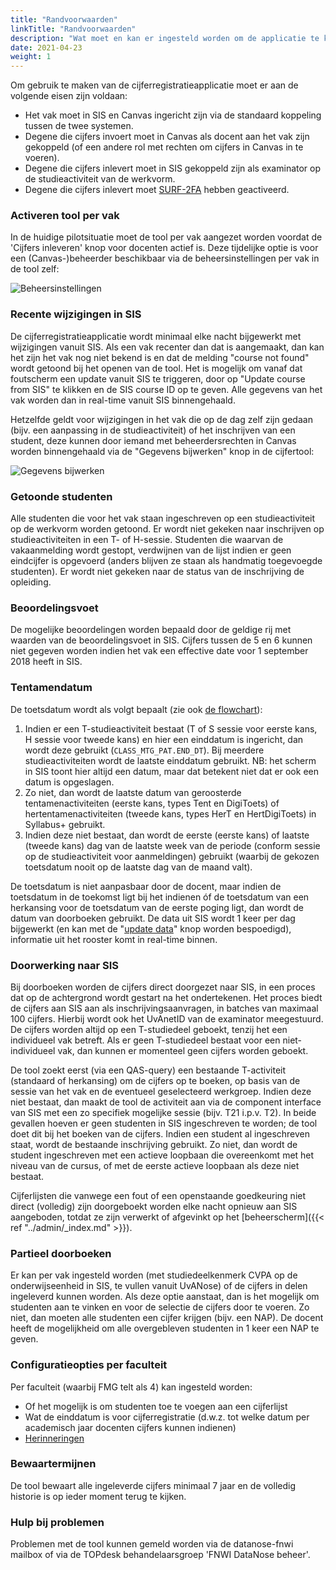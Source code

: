 ```yaml
---
title: "Randvoorwaarden"
linkTitle: "Randvoorwaarden"
description: "Wat moet en kan er ingesteld worden om de applicatie te kunnen gebruiken?"
date: 2021-04-23
weight: 1
---
```


Om gebruik te maken van de cijferregistratieapplicatie moet er aan de volgende eisen zijn voldaan:
- Het vak moet in SIS en Canvas ingericht zijn via de standaard koppeling tussen de twee systemen.
- Degene die cijfers invoert moet in Canvas als docent aan het vak zijn gekoppeld (of een andere rol met rechten om cijfers in Canvas in te voeren).
- Degene die cijfers inlevert moet in SIS gekoppeld zijn als examinator op de studieactiviteit van de werkvorm.
- Degene die cijfers inlevert moet [SURF-2FA](https://medewerker.uva.nl/content-secured/az/tweestapsverificatie/surf/surf.html) hebben geactiveerd.

### Activeren tool per vak
In de huidige pilotsituatie moet de tool per vak aangezet worden voordat de 'Cijfers inleveren' knop voor docenten actief is. Deze tijdelijke optie is voor een (Canvas-)beheerder beschikbaar via de beheersinstellingen per vak in de tool zelf:

![Beheersinstellingen](/course_setup.nl.png)

### Recente wijzigingen in SIS
De cijferregistratieapplicatie wordt minimaal elke nacht bijgewerkt met wijzigingen vanuit SIS. Als een vak recenter dan dat is aangemaakt, dan kan het zijn het vak nog niet bekend is en dat de melding "course not found" wordt getoond bij het openen van de tool. Het is mogelijk om vanaf dat foutscherm een update vanuit SIS te triggeren, door op "Update course from SIS" te klikken en de SIS course ID op te geven. Alle gegevens van het vak worden dan in real-time vanuit SIS binnengehaald.

Hetzelfde geldt voor wijzigingen in het vak die op de dag zelf zijn gedaan (bijv. een aanpassing in de studieactiviteit) of het inschrijven van een student, deze kunnen door iemand met beheerdersrechten in Canvas worden binnengehaald via de "Gegevens bijwerken" knop in de cijfertool:

![Gegevens bijwerken](/update_data.nl.png)

### Getoonde studenten
Alle studenten die voor het vak staan ingeschreven op een studieactiviteit op de werkvorm worden getoond. Er wordt niet gekeken naar inschrijven op studieactiviteiten in een T- of H-sessie. Studenten die waarvan de vakaanmelding wordt gestopt, verdwijnen van de lijst indien er geen eindcijfer is opgevoerd (anders blijven ze staan als handmatig toegevoegde studenten). Er wordt niet gekeken naar de status van de inschrijving de opleiding.

### Beoordelingsvoet
De mogelijke beoordelingen worden bepaald door de geldige rij met waarden van de beoordelingsvoet in SIS. Cijfers tussen de 5 en 6 kunnen niet gegeven worden indien het vak een effective date voor 1 september 2018 heeft in SIS.

### Tentamendatum 
De toetsdatum wordt als volgt bepaalt (zie ook [de flowchart](/flowchart_toetsdatum.pdf)):
1.	Indien er een T-studieactiviteit bestaat (T of S sessie voor eerste kans, H sessie voor tweede kans) en hier een einddatum is ingericht, dan wordt deze gebruikt (`CLASS_MTG_PAT.END_DT`). Bij meerdere studieactiviteiten wordt de laatste einddatum gebruikt. NB: het scherm in SIS toont hier altijd een datum, maar dat betekent niet dat er ook een datum is opgeslagen.
2.	Zo niet, dan wordt de laatste datum van geroosterde tentamenactiviteiten (eerste kans, types Tent en DigiToets) of hertentamenactiviteiten (tweede kans, types HerT en HertDigiToets) in Syllabus+ gebruikt.
3.	Indien deze niet bestaat, dan wordt de eerste (eerste kans) of laatste (tweede kans) dag van de laatste week van de periode (conform sessie op de studieactiviteit voor aanmeldingen) gebruikt (waarbij de gekozen toetsdatum nooit op de laatste dag van de maand valt). 

De toetsdatum is niet aanpasbaar door de docent, maar indien de toetsdatum in de toekomst ligt bij het indienen óf de toetsdatum van een herkansing voor de toetsdatum van de eerste poging ligt, dan wordt de datum van doorboeken gebruikt. De data uit SIS wordt 1 keer per dag bijgewerkt (en kan met de "[update data](#recente-wijzigingen-in-sis)" knop worden bespoedigd), informatie uit het rooster komt in real-time binnen.

### Doorwerking naar SIS
Bij doorboeken worden de cijfers direct doorgezet naar SIS, in een proces dat op de achtergrond wordt gestart na het ondertekenen. Het proces biedt de cijfers aan SIS aan als inschrijvingsaanvragen, in batches van maximaal 100 cijfers. Hierbij wordt ook het UvAnetID van de examinator meegestuurd. De cijfers worden altijd op een T-studiedeel geboekt, tenzij het een individueel vak betreft. Als er geen T-studiedeel bestaat voor een niet-individueel vak, dan kunnen er momenteel geen cijfers worden geboekt. 

De tool zoekt eerst (via een QAS-query) een bestaande T-activiteit (standaard of herkansing) om de cijfers op te boeken, op basis van de sessie van het vak en de eventueel geselecteerd werkgroep. Indien deze niet bestaat, dan maakt de tool de activiteit aan via de component interface van SIS met een zo specifiek mogelijke sessie (bijv. T21 i.p.v. T2). In beide gevallen hoeven er geen studenten in SIS ingeschreven te worden; de tool doet dit bij het boeken van de cijfers. Indien een student al ingeschreven staat, wordt de bestaande inschrijving gebruikt. Zo niet, dan wordt de student ingeschreven met een actieve loopbaan die overeenkomt met het niveau van de cursus, of met de eerste actieve loopbaan als deze niet bestaat.

Cijferlijsten die vanwege een fout of een openstaande goedkeuring niet direct (volledig) zijn doorgeboekt worden elke nacht opnieuw aan SIS aangeboden, totdat ze zijn verwerkt of afgevinkt op het [beheerscherm]({{< ref "../admin/_index.md" >}}).

### Partieel doorboeken
Er kan per vak ingesteld worden (met studiedeelkenmerk CVPA op de onderwijseenheid in SIS, te vullen vanuit UvANose) of de cijfers in delen ingeleverd kunnen worden. Als deze optie aanstaat, dan is het mogelijk om studenten aan te vinken en voor de selectie de cijfers door te voeren. Zo niet, dan moeten alle studenten een cijfer krijgen (bijv. een NAP). De docent heeft de mogelijkheid om alle overgebleven studenten in 1 keer een NAP te geven. 

### Configuratieopties per faculteit
Per faculteit (waarbij FMG telt als 4) kan ingesteld worden:
- Of het mogelijk is om studenten toe te voegen aan een cijferlijst
- Wat de einddatum is voor cijferregistratie (d.w.z. tot welke datum per academisch jaar docenten cijfers kunnen indienen)
- [Herinneringen](../admin/reminders)

### Bewaartermijnen
De tool bewaart alle ingeleverde cijfers minimaal 7 jaar en de volledig historie is op ieder moment terug te kijken. 

### Hulp bij problemen 
Problemen met de tool kunnen gemeld worden via de datanose-fnwi mailbox of via de TOPdesk behandelaarsgroep 'FNWI DataNose beheer'.